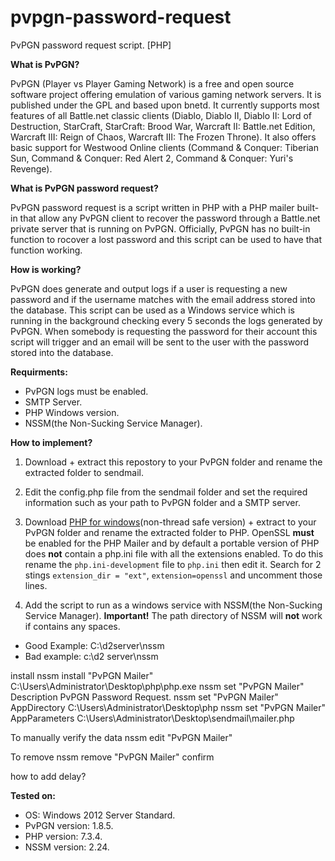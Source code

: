 # pvpgn-password-request
PvPGN password request script. [PHP]

**What is PvPGN?**

PvPGN (Player vs Player Gaming Network) is a free and open source software project offering emulation of various gaming network servers. It is published under the GPL and based upon bnetd.
It currently supports most features of all Battle.net classic clients (Diablo, Diablo II, Diablo II: Lord of Destruction, StarCraft, StarCraft: Brood War, Warcraft II: Battle.net Edition, Warcraft III: Reign of Chaos, Warcraft III: The Frozen Throne). It also offers basic support for Westwood Online clients (Command & Conquer: Tiberian Sun, Command & Conquer: Red Alert 2, Command & Conquer: Yuri's Revenge).

**What is PvPGN password request?**

PvPGN password request is a script written in PHP with a PHP mailer built-in that allow any PvPGN client to recover the password through a Battle.net private server that is running on PvPGN. Officially, PvPGN has no built-in function to rocover a lost password and this script can be used to have that function working.

**How is working?**

PvPGN does generate and output logs if a user is requesting a new password and if the username matches with the email address stored into the database. This script can be used as a Windows service which is running in the background checking every 5 seconds the logs generated by PvPGN. When somebody is requesting the password for their account this script will trigger and an email will be sent to the user with the password stored into the database.

**Requirments:**

- PvPGN logs must be enabled.
- SMTP Server.
- PHP Windows version.
- NSSM(the Non-Sucking Service Manager).

**How to implement?**

1) Download + extract this repostory to your PvPGN folder and rename the extracted folder to sendmail.

2) Edit the config.php file from the sendmail folder and set the required information such as your path to PvPGN folder and a SMTP server.

3) Download [PHP for windows](https://windows.php.net/download/)(non-thread safe version) + extract to your PvPGN folder and rename the extracted folder to PHP. OpenSSL **must** be enabled for the PHP Mailer and by default a portable version of PHP does **not** contain a php.ini file with all the extensions enabled. To do this rename the `php.ini-development` file to `php.ini` then edit it.
Search for 2 stings `extension_dir = "ext"`, `extension=openssl` and uncomment those lines.


3) Add the script to run as a windows service with NSSM(the Non-Sucking Service Manager).
**Important!** The path directory of NSSM will **not** work if contains any spaces.

- Good Example: C:\d2server\nssm
- Bad example: c:\d2 server\nssm

install
nssm install "PvPGN Mailer" C:\Users\Administrator\Desktop\php\php.exe
nssm set "PvPGN Mailer" Description PvPGN Password Request.
nssm set "PvPGN Mailer" AppDirectory C:\Users\Administrator\Desktop\php
nssm set "PvPGN Mailer" AppParameters C:\Users\Administrator\Desktop\sendmail\mailer.php


To manually verify the data
nssm edit "PvPGN Mailer"

To remove
nssm remove "PvPGN Mailer" confirm

how to add delay?


**Tested on:**

- OS: Windows 2012 Server Standard.
- PvPGN version: 1.8.5.
- PHP version: 7.3.4.
- NSSM version: 2.24.
